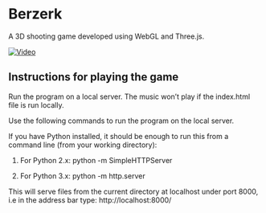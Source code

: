 # Berzerk
A 3D shooting game developed using WebGL and Three.js.

[![Video](http://i3.ytimg.com/vi/Ek_L5upUZSw/maxresdefault.jpg)](https://youtu.be/Ek_L5upUZSw)

## Instructions for playing the game
Run the program on a local server. The music won’t play if the index.html file is run locally.

Use the following commands to run the program on the local server.

If you have Python installed, it should be enough to run this from a command line (from your working directory):

1. For Python 2.x:
python -m SimpleHTTPServer

2. For Python 3.x:
python -m http.server

This will serve files from the current directory at localhost under port 8000, i.e in the address bar type:
http://localhost:8000/
